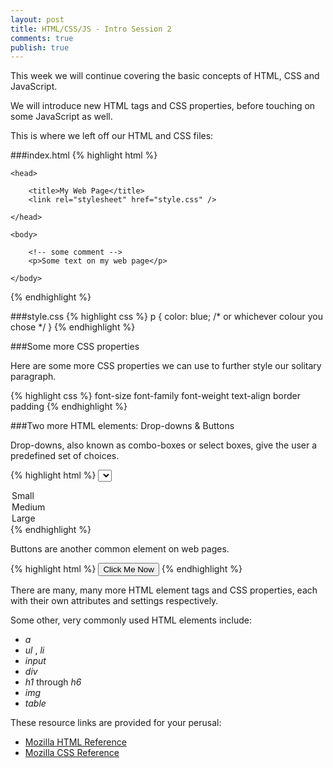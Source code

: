 ```yaml
---
layout: post
title: HTML/CSS/JS - Intro Session 2
comments: true
publish: true
--- 
```


This week we will continue covering the basic concepts of HTML, CSS and JavaScript.

We will introduce new HTML tags and CSS properties, before touching on some JavaScript as well.

This is where we left off our HTML and CSS files:

###index.html
{% highlight html %}
<!doctype html>
<html>

    <head>
    
        <title>My Web Page</title>
        <link rel="stylesheet" href="style.css" /> 
        
    </head>

    <body>
 
        <!-- some comment --> 
        <p>Some text on my web page</p>

    </body>

</html>
{% endhighlight %}

###style.css
{% highlight css %}
p {
    color: blue; /* or whichever colour you chose */
}
{% endhighlight %}

###Some more CSS properties

Here are some more CSS properties we can use to further style our solitary paragraph.

{% highlight css %}
font-size 
font-family
font-weight
text-align
border
padding
{% endhighlight %}

###Two more HTML elements: Drop-downs & Buttons

Drop-downs, also known as combo-boxes or select boxes, give the user a predefined set of choices.

{% highlight html %}
<select>
  <option value="S">Small</option>
  <option value="M">Medium</option>
  <option value="L">Large</option>
</select>
{% endhighlight %}

Buttons are another common element on web pages.

{% highlight html %}
<button>Click Me Now</button>
{% endhighlight %}

There are many, many more HTML element tags and CSS properties, each with their own attributes and settings respectively.

Some other, very commonly used HTML elements include:

  - _a_
  - _ul_ , _li_
  - _input_
  - _div_
  - _h1_ through _h6_
  - _img_
  - _table_

 
These resource links are provided for your perusal:

- [Mozilla HTML Reference](https://developer.mozilla.org/en/docs/Web/HTML/Element)
- [Mozilla CSS Reference](https://developer.mozilla.org/en-US/docs/Web/CSS/Reference)
